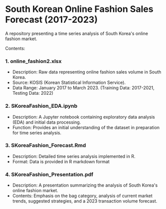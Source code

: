 # South Korean Online Fashion Sales Forecast (2017-2023)

A repository presenting a time series analysis of South Korea's online fashion market.

Contents:

### 1. online_fashion2.xlsx
- Description: Raw data representing online fashion sales volume in South Korea.
- Source: KOSIS (Korean Statistical Information Service).
- Data Range: January 2017 to March 2023. (Training Data: 2017-2021, Testing Data: 2022)

### 2. SKoreaFashion_EDA.ipynb
- Description: A Jupyter notebook containing exploratory data analysis (EDA) and initial data processing.
- Function: Provides an initial understanding of the dataset in preparation for time series analysis.

### 3. SKoreaFashion_Forecast.Rmd
- Description: Detailed time series analysis implemented in R.
- Format: Data is provided in R markdown format

### 4. SKoreaFashion_Presentation.pdf
- Description: A presentation summarizing the analysis of South Korea's online fashion market.
- Contents: Emphasis on the bag category, analysis of current market trends, suggested strategies, and a 2023 transaction volume forecast.
